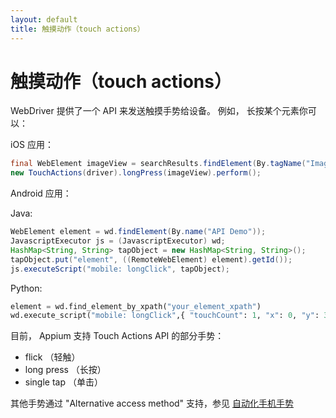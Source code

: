 ```yaml
---
layout: default
title: 触摸动作（touch actions）
---
```


# 触摸动作（touch actions）


WebDriver 提供了一个 API 来发送触摸手势给设备。
例如， 长按某个元素你可以：

iOS 应用：

```java
final WebElement imageView = searchResults.findElement(By.tagName("ImageView"));
new TouchActions(driver).longPress(imageView).perform();
```

Android 应用：

Java:

```java
WebElement element = wd.findElement(By.name("API Demo"));
JavascriptExecutor js = (JavascriptExecutor) wd;
HashMap<String, String> tapObject = new HashMap<String, String>();
tapObject.put("element", ((RemoteWebElement) element).getId());
js.executeScript("mobile: longClick", tapObject);
```

Python:

```python
element = wd.find_element_by_xpath("your_element_xpath")
wd.execute_script("mobile: longClick",{ "touchCount": 1, "x": 0, "y": 300, "element":element.id })
```

目前， Appium 支持 Touch Actions API 的部分手势：

* flick （轻触）
* long press （长按）
* single tap （单击）

其他手势通过 "Alternative access method" 支持，参见 [自动化手机手势](gestures.cn)
